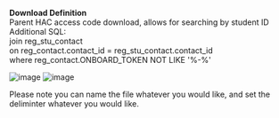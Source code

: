 <B>Download Definition</B></br>
Parent HAC access code download, allows for searching by student ID </br>
Additional SQL:</br>
join reg_stu_contact</br>
on reg_contact.contact_id = reg_stu_contact.contact_id</br>
where reg_contact.ONBOARD_TOKEN NOT LIKE  '%-%'</br>

![image](https://user-images.githubusercontent.com/72268962/113720729-8c79bc00-96b4-11eb-890d-052d7314e2e3.png)
![image](https://user-images.githubusercontent.com/72268962/113720811-9dc2c880-96b4-11eb-8a86-1417342646eb.png)

Please note you can name the file whatever you would like, and set the deliminter whatever you would like.
